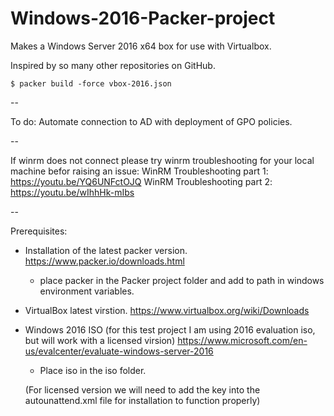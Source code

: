 # Windows-2016-Packer-project

Makes a Windows Server 2016 x64 box for use with Virtualbox.

Inspired by so many other repositories on GitHub.

```
$ packer build -force vbox-2016.json
```
--

To do:
Automate connection to AD with deployment of GPO policies.

--

If winrm does not connect please try winrm troubleshooting for your local machine befor raising an issue:
WinRM Troubleshooting part 1: https://youtu.be/YQ6UNFctOJQ
WinRM Troubleshooting part 2: https://youtu.be/wIhhHk-mIbs

--

Prerequisites:
- Installation of the latest packer version.
  https://www.packer.io/downloads.html
    - place packer in the Packer project folder and add to path in windows environment variables.
  
- VirtualBox latest virstion.
  https://www.virtualbox.org/wiki/Downloads
  
- Windows 2016 ISO (for this test project I am using 2016 evaluation iso, but will work with a licensed virsion)
  https://www.microsoft.com/en-us/evalcenter/evaluate-windows-server-2016
    - Place iso in the iso folder.
  
  (For licensed version we will need to add the key into the autounattend.xml file for installation to function properly)
